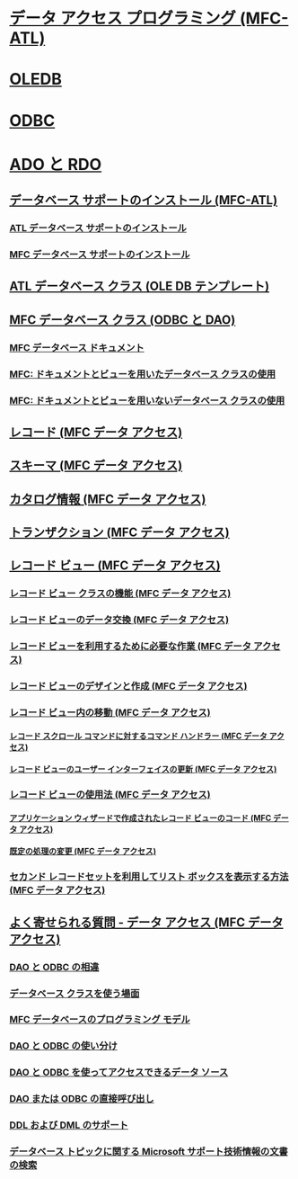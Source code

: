 # [データ アクセス プログラミング (MFC-ATL)](data-access-programming-mfc-atl.md)
# [OLEDB](oledb/toc.md)
# [ODBC](odbc/toc.md)
# [ADO と RDO](ado-rdo/toc.md)
## [データベース サポートのインストール (MFC-ATL)](installing-database-support-mfc-atl.md)
### [ATL データベース サポートのインストール](installing-atl-database-support.md)
### [MFC データベース サポートのインストール](installing-mfc-database-support.md)
## [ATL データベース クラス (OLE DB テンプレート)](atl-database-classes-ole-db-templates.md)
## [MFC データベース クラス (ODBC と DAO)](mfc-database-classes-odbc-and-dao.md)
### [MFC データベース ドキュメント](mfc-database-documentation.md)
### [MFC: ドキュメントとビューを用いたデータベース クラスの使用](mfc-using-database-classes-with-documents-and-views.md)
### [MFC: ドキュメントとビューを用いないデータベース クラスの使用](mfc-using-database-classes-without-documents-and-views.md)
## [レコード (MFC データ アクセス)](record-mfc-data-access.md)
## [スキーマ (MFC データ アクセス)](schema-mfc-data-access.md)
## [カタログ情報 (MFC データ アクセス)](catalog-information-mfc-data-access.md)
## [トランザクション (MFC データ アクセス)](transactions-mfc-data-access.md)
## [レコード ビュー (MFC データ アクセス)](record-views-mfc-data-access.md)
### [レコード ビュー クラスの機能 (MFC データ アクセス)](features-of-record-view-classes-mfc-data-access.md)
### [レコード ビューのデータ交換 (MFC データ アクセス)](data-exchange-for-record-views-mfc-data-access.md)
### [レコード ビューを利用するために必要な作業 (MFC データ アクセス)](your-role-in-working-with-a-record-view-mfc-data-access.md)
### [レコード ビューのデザインと作成 (MFC データ アクセス)](designing-and-creating-a-record-view-mfc-data-access.md)
### [レコード ビュー内の移動 (MFC データ アクセス)](supporting-navigation-in-a-record-view-mfc-data-access.md)
#### [レコード スクロール コマンドに対するコマンド ハンドラー (MFC データ アクセス)](command-handlers-for-record-scrolling-mfc-data-access.md)
#### [レコード ビューのユーザー インターフェイスの更新 (MFC データ アクセス)](user-interface-updating-for-record-views-mfc-data-access.md)
### [レコード ビューの使用法 (MFC データ アクセス)](using-a-record-view-mfc-data-access.md)
#### [アプリケーション ウィザードで作成されたレコード ビューのコード (MFC データ アクセス)](record-view-code-created-by-application-wizard-mfc-data-access.md)
#### [既定の処理の変更 (MFC データ アクセス)](changes-you-might-make-to-the-default-code-mfc-data-access.md)
### [セカンド レコードセットを利用してリスト ボックスを表示する方法 (MFC データ アクセス)](filling-a-list-box-from-a-second-recordset-mfc-data-access.md)
## [よく寄せられる質問 - データ アクセス (MFC データ アクセス)](data-access-frequently-asked-questions-mfc-data-access.md)
### [DAO と ODBC の相違](what-are-dao-and-odbc-q.md)
### [データベース クラスを使う場面](when-should-i-use-the-database-classes-q.md)
### [MFC データベースのプログラミング モデル](what-is-the-mfc-database-programming-model-q.md)
### [DAO と ODBC の使い分け](should-i-use-dao-or-odbc-q.md)
### [DAO と ODBC を使ってアクセスできるデータ ソース](what-data-sources-can-i-access-with-dao-and-odbc-q.md)
### [DAO または ODBC の直接呼び出し](can-i-call-dao-or-odbc-directly-q.md)
### [DDL および DML のサポート](are-ddl-and-dml-supported-q.md)
### [データベース トピックに関する Microsoft サポート技術情報の文書の検索](where-can-i-find-microsoft-knowledge-base-articles-on-database-topics-q.md)
